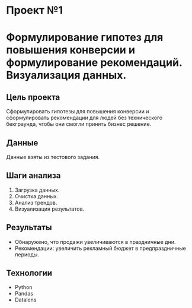 # Проект №1
# Формулирование гипотез для повышения конверсии и формулирование рекомендаций. Визуализация данных.

## Цель проекта
Cформулировать гипотезы для повышения конверсии и сформулировать рекомендации для людей без технического бекграунда, чтобы они смогли принять бизнес решение.

## Данные
Данные взяты из тестового задания.

## Шаги анализа
1. Загрузка данных.
2. Очистка данных.
3. Анализ трендов.
4. Визуализация результатов.

## Результаты
- Обнаружено, что продажи увеличиваются в праздничные дни.
- Рекомендации: увеличить рекламный бюджет в предпраздничные периоды.

## Технологии
- Python
- Pandas
- Datalens

